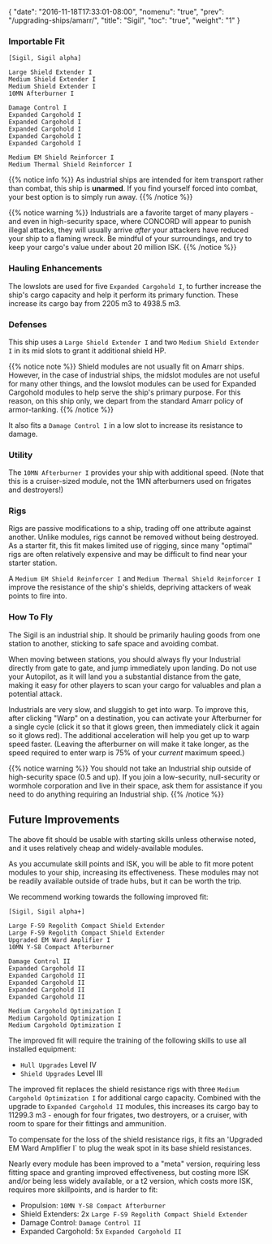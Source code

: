 {
  "date": "2016-11-18T17:33:01-08:00",
  "nomenu": "true",
  "prev": "/upgrading-ships/amarr/",
  "title": "Sigil",
  "toc": "true",
  "weight": "1"
}

### Importable Fit
    [Sigil, Sigil alpha]

    Large Shield Extender I
    Medium Shield Extender I
    Medium Shield Extender I
    10MN Afterburner I

    Damage Control I
    Expanded Cargohold I
    Expanded Cargohold I
    Expanded Cargohold I
    Expanded Cargohold I
    Expanded Cargohold I

    Medium EM Shield Reinforcer I
    Medium Thermal Shield Reinforcer I

{{% notice info %}}
As industrial ships are intended for item transport rather than combat, this ship is **unarmed**.
If you find yourself forced into combat, your best option is to simply run away.
{{% /notice %}}

{{% notice warning %}}
Industrials are a favorite target of many players - and even in high-security space, where CONCORD will appear to punish illegal attacks, they will usually arrive *after* your attackers have reduced your ship to a flaming wreck.  Be mindful of your surroundings, and try to keep your cargo's value under about 20 million ISK.
{{% /notice %}}

### Hauling Enhancements

The lowslots are used for five `Expanded Cargohold I`, to further increase
the ship's cargo capacity and help it perform its primary function.
These increase its cargo bay from 2205 m3 to 4938.5 m3.

### Defenses

This ship uses a `Large Shield Extender I` and two `Medium Shield Extender I` 
in its mid slots to grant it additional shield HP.

{{% notice note %}}
Shield modules are not usually fit on Amarr ships.  However, in the case of industrial ships,
the midslot modules are not useful for many other things,
and the lowslot modules can be used for Expanded Cargohold modules to help serve the ship's primary purpose.
For this reason, on this ship only, we depart from the standard Amarr policy of armor-tanking.
{{% /notice %}}

It also fits a `Damage Control I` in a low slot to increase its resistance to damage.

### Utility

The `10MN Afterburner I` provides your ship with additional speed.  (Note
that this is a cruiser-sized module, not the 1MN afterburners used on frigates and destroyers!)

### Rigs

Rigs are passive modifications to a ship, trading off one attribute against another.
Unlike modules, rigs cannot be removed without being destroyed. 
As a starter fit, this fit makes limited use of rigging, since many "optimal" rigs
are often relatively expensive and may be difficult to find near your starter station.

A `Medium EM Shield Reinforcer I` and `Medium Thermal Shield Reinforcer I`
improve the resistance of the ship's shields, depriving attackers of weak points to fire into.

### How To Fly

The Sigil is an industrial ship.  It should be primarily hauling goods from one
station to another, sticking to safe space and avoiding combat.

When moving between stations, you should always fly your Industrial directly from
gate to gate, and jump immediately upon landing.  Do not use your Autopilot,
as it will land you a substantial distance from the gate, making it easy for other players
to scan your cargo for valuables and plan a potential attack.

Industrials are very slow, and sluggish to get into warp.  To improve this, 
after clicking "Warp" on a destination, you can activate your Afterburner for a single cycle 
(click it so that it glows green, then immediately click it again so it glows red). 
The additional acceleration will help you get up to warp speed faster.
(Leaving the afterburner on will make it take longer, as the speed required
to enter warp is 75% of your *current* maximum speed.)

{{% notice warning %}}
You should not take an Industrial ship outside of high-security space (0.5 and up).
If you join a low-security, null-security or wormhole corporation and live in their space,
ask them for assistance if you need to do anything requiring an Industrial ship.
{{% /notice %}}

## Future Improvements

The above fit should be usable with starting skills unless otherwise noted,
and it uses relatively cheap and widely-available modules.  

As you accumulate skill points and ISK, you will be able to fit more potent
modules to your ship, increasing its effectiveness.  These modules may not be
readily available outside of trade hubs, but it can be worth the trip.

We recommend working towards the following improved fit:

    [Sigil, Sigil alpha+]

    Large F-S9 Regolith Compact Shield Extender
    Large F-S9 Regolith Compact Shield Extender
    Upgraded EM Ward Amplifier I
    10MN Y-S8 Compact Afterburner

    Damage Control II
    Expanded Cargohold II
    Expanded Cargohold II
    Expanded Cargohold II
    Expanded Cargohold II
    Expanded Cargohold II

    Medium Cargohold Optimization I
    Medium Cargohold Optimization I
    Medium Cargohold Optimization I

The improved fit will require the training of the following skills to use all installed equipment:

* `Hull Upgrades` Level IV
* `Shield Upgrades` Level III

The improved fit replaces the shield resistance rigs with three `Medium Cargohold Optimization I`
for additional cargo capacity.  Combined with the upgrade to `Expanded Cargohold II` modules,
this increases its cargo bay to 11299.3 m3 - enough for four frigates, two destroyers, or a cruiser,
with room to spare for their fittings and ammunition.

To compensate for the loss of the shield resistance rigs, it fits an 'Upgraded EM Ward Amplifier I`
to plug the weak spot in its base shield resistances.

Nearly every module has been improved to a "meta" version, requiring less fitting space
and granting improved effectiveness, but costing more ISK and/or being less widely available,
or a t2 version, which costs more ISK, requires more skillpoints, and is harder to fit:

 * Propulsion: `10MN Y-S8 Compact Afterburner`
 * Shield Extenders: 2x `Large F-S9 Regolith Compact Shield Extender`
 * Damage Control: `Damage Control II`
 * Expanded Cargohold: 5x `Expanded Cargohold II`
